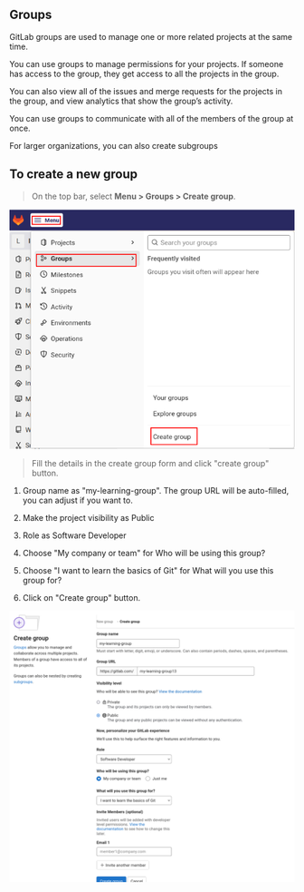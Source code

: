 ## Groups

GitLab groups are used to manage one or more related projects at the same time.

You can use groups to manage permissions for your projects. If someone has access to the group, they get access to all the projects in the group.

You can also view all of the issues and merge requests for the projects in the group, and view analytics that show the group’s activity.

You can use groups to communicate with all of the members of the group at once.

For larger organizations, you can also create subgroups

## To create a new group
> On the top bar, select **Menu > Groups > Create group**.

![](/imgs/groups-1.png)

> Fill the details in the create group form and click "create group" button.

1. Group name as "my-learning-group". The group URL will be auto-filled, you can adjust if you want to.

2. Make the project visibility as Public
3. Role as Software Developer
4. Choose "My company or team" for Who will be using this group?
5. Choose "I want to learn the basics of Git" for What will you use this group for?
6. Click on "Create group" button.

![](/imgs/create-group.png)

